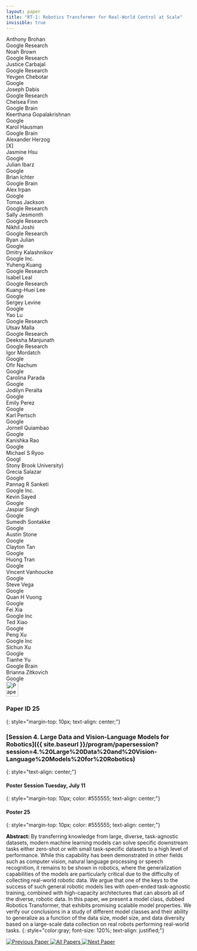 ```yaml
---
layout: paper
title: "RT-1: Robotics Transformer for Real-World Control at Scale"
invisible: true
---
```

<div class="paper-authors">
<div class="paper-author-box">
    <div class="paper-author-name">Anthony Brohan</div>
    <div class="paper-author-uni">Google Research</div>
</div>
<div class="paper-author-box">
    <div class="paper-author-name">Noah Brown</div>
    <div class="paper-author-uni">Google Research</div>
</div>
<div class="paper-author-box">
    <div class="paper-author-name">Justice Carbajal</div>
    <div class="paper-author-uni">Google Research</div>
</div>
<div class="paper-author-box">
    <div class="paper-author-name">Yevgen Chebotar</div>
    <div class="paper-author-uni">Google</div>
</div>
<div class="paper-author-box">
    <div class="paper-author-name">Joseph Dabis</div>
    <div class="paper-author-uni">Google Research	</div>
</div>
<div class="paper-author-box">
    <div class="paper-author-name">Chelsea Finn</div>
    <div class="paper-author-uni">Google Brain</div>
</div>
<div class="paper-author-box">
    <div class="paper-author-name">Keerthana Gopalakrishnan</div>
    <div class="paper-author-uni">Google</div>
</div>
<div class="paper-author-box">
    <div class="paper-author-name">Karol Hausman</div>
    <div class="paper-author-uni">Google Brain</div>
</div>
<div class="paper-author-box">
    <div class="paper-author-name">Alexander Herzog</div>
    <div class="paper-author-uni">[X]</div>
</div>
<div class="paper-author-box">
    <div class="paper-author-name">Jasmine Hsu</div>
    <div class="paper-author-uni">Google</div>
</div>
<div class="paper-author-box">
    <div class="paper-author-name">Julian Ibarz</div>
    <div class="paper-author-uni">Google</div>
</div>
<div class="paper-author-box">
    <div class="paper-author-name">Brian Ichter</div>
    <div class="paper-author-uni">Google Brain</div>
</div>
<div class="paper-author-box">
    <div class="paper-author-name">Alex Irpan</div>
    <div class="paper-author-uni">Google</div>
</div>
<div class="paper-author-box">
    <div class="paper-author-name">Tomas Jackson</div>
    <div class="paper-author-uni">Google Research</div>
</div>
<div class="paper-author-box">
    <div class="paper-author-name">Sally Jesmonth</div>
    <div class="paper-author-uni">Google Research</div>
</div>
<div class="paper-author-box">
    <div class="paper-author-name">Nikhil Joshi</div>
    <div class="paper-author-uni">Google Research</div>
</div>
<div class="paper-author-box">
    <div class="paper-author-name">Ryan Julian</div>
    <div class="paper-author-uni">Google</div>
</div>
<div class="paper-author-box">
    <div class="paper-author-name">Dmitry Kalashnikov</div>
    <div class="paper-author-uni">Google Inc.</div>
</div>
<div class="paper-author-box">
    <div class="paper-author-name">Yuheng Kuang</div>
    <div class="paper-author-uni">Google Research</div>
</div>
<div class="paper-author-box">
    <div class="paper-author-name">Isabel Leal</div>
    <div class="paper-author-uni">Google Research	</div>
</div>
<div class="paper-author-box">
    <div class="paper-author-name">Kuang-Huei Lee</div>
    <div class="paper-author-uni">Google</div>
</div>
<div class="paper-author-box">
    <div class="paper-author-name">Sergey Levine</div>
    <div class="paper-author-uni">Google</div>
</div>
<div class="paper-author-box">
    <div class="paper-author-name">Yao Lu</div>
    <div class="paper-author-uni">Google Research</div>
</div>
<div class="paper-author-box">
    <div class="paper-author-name">Utsav Malla</div>
    <div class="paper-author-uni">Google Research	</div>
</div>
<div class="paper-author-box">
    <div class="paper-author-name">Deeksha Manjunath</div>
    <div class="paper-author-uni">Google Research</div>
</div>
<div class="paper-author-box">
    <div class="paper-author-name">Igor Mordatch</div>
    <div class="paper-author-uni">Google</div>
</div>
<div class="paper-author-box">
    <div class="paper-author-name">Ofir Nachum</div>
    <div class="paper-author-uni">Google</div>
</div>
<div class="paper-author-box">
    <div class="paper-author-name">Carolina Parada</div>
    <div class="paper-author-uni">Google</div>
</div>
<div class="paper-author-box">
    <div class="paper-author-name">Jodilyn  Peralta</div>
    <div class="paper-author-uni">Google</div>
</div>
<div class="paper-author-box">
    <div class="paper-author-name">Emily Perez</div>
    <div class="paper-author-uni">Google</div>
</div>
<div class="paper-author-box">
    <div class="paper-author-name">Karl Pertsch</div>
    <div class="paper-author-uni">Google</div>
</div>
<div class="paper-author-box">
    <div class="paper-author-name">Jornell  Quiambao</div>
    <div class="paper-author-uni">Google</div>
</div>
<div class="paper-author-box">
    <div class="paper-author-name">Kanishka Rao</div>
    <div class="paper-author-uni">Google</div>
</div>
<div class="paper-author-box">
    <div class="paper-author-name">Michael S Ryoo</div>
    <div class="paper-author-uni">Googl</div>
</div>
<div class="paper-author-box">
    <div class="paper-author-name">Stony Brook University)</div>
    <div class="paper-author-uni"></div>
</div>
<div class="paper-author-box">
    <div class="paper-author-name">Grecia  Salazar</div>
    <div class="paper-author-uni">Google</div>
</div>
<div class="paper-author-box">
    <div class="paper-author-name">Pannag R Sanketi</div>
    <div class="paper-author-uni">Google Inc.</div>
</div>
<div class="paper-author-box">
    <div class="paper-author-name">Kevin  Sayed</div>
    <div class="paper-author-uni">Google</div>
</div>
<div class="paper-author-box">
    <div class="paper-author-name">Jaspiar  Singh</div>
    <div class="paper-author-uni">Google</div>
</div>
<div class="paper-author-box">
    <div class="paper-author-name">Sumedh  Sontakke</div>
    <div class="paper-author-uni">Google</div>
</div>
<div class="paper-author-box">
    <div class="paper-author-name">Austin  Stone</div>
    <div class="paper-author-uni">Google</div>
</div>
<div class="paper-author-box">
    <div class="paper-author-name">Clayton  Tan</div>
    <div class="paper-author-uni">Google</div>
</div>
<div class="paper-author-box">
    <div class="paper-author-name">Huong  Tran</div>
    <div class="paper-author-uni">Google</div>
</div>
<div class="paper-author-box">
    <div class="paper-author-name">Vincent Vanhoucke</div>
    <div class="paper-author-uni">Google</div>
</div>
<div class="paper-author-box">
    <div class="paper-author-name">Steve  Vega</div>
    <div class="paper-author-uni">Google</div>
</div>
<div class="paper-author-box">
    <div class="paper-author-name">Quan H Vuong</div>
    <div class="paper-author-uni">Google</div>
</div>
<div class="paper-author-box">
    <div class="paper-author-name">Fei Xia</div>
    <div class="paper-author-uni">Google Inc</div>
</div>
<div class="paper-author-box">
    <div class="paper-author-name">Ted Xiao</div>
    <div class="paper-author-uni">Google</div>
</div>
<div class="paper-author-box">
    <div class="paper-author-name">Peng Xu</div>
    <div class="paper-author-uni">Google Inc</div>
</div>
<div class="paper-author-box">
    <div class="paper-author-name">Sichun Xu</div>
    <div class="paper-author-uni">Google</div>
</div>
<div class="paper-author-box">
    <div class="paper-author-name">Tianhe Yu</div>
    <div class="paper-author-uni">Google Brain</div>
</div>
<div class="paper-author-box">
    <div class="paper-author-name">Brianna  Zitkovich</div>
    <div class="paper-author-uni">Google</div>
</div>

</div><div class="paper-pdf">
<div> <a href="http://www.roboticsproceedings.org/rss19/p025.pdf"><img src="{{ site.baseurl }}/images/paper_link.png" alt="Paper Website" width = "33"  height = "40"/></a> </div>
</div>

### Paper ID 25
{: style="margin-top: 10px; text-align: center;"}

### [Session 4. Large Data and Vision-Language Models for Robotics]({{ site.baseurl }}/program/papersession?session=4.%20Large%20Data%20and%20Vision-Language%20Models%20for%20Robotics)
{: style="text-align: center;"}

#### Poster Session Tuesday, July 11
{: style="margin-top: 10px; color: #555555; text-align: center;"}

#### Poster 25
{: style="margin-top: 10px; color: #555555; text-align: center;"}

<b style="color: black;">Abstract: </b>By transferring knowledge from large, diverse, task-agnostic datasets, modern machine learning models can solve specific downstream tasks either zero-shot or with small task-specific datasets to a high level of performance. While this capability has been demonstrated in other fields such as computer vision, natural language processing or speech recognition, it remains to be shown in robotics, where the generalization capabilities of the models are particularly critical due to the difficulty of collecting real-world robotic data. We argue that one of the keys to the success of such general robotic models lies with open-ended task-agnostic training, combined with high-capacity architectures that can absorb all of the diverse, robotic data. In this paper, we present a model class, dubbed Robotics Transformer, that exhibits promising scalable model properties. We verify our conclusions in a study of different model classes and their ability to generalize as a function of the data size, model size, and data diversity based on a large-scale data collection on real robots performing real-world tasks.
{: style="color:gray; font-size: 120%; text-align: justified;"}


<div class="paper-menu">
<a href="{{ site.baseurl }}/program/papers/024/"> <img src="{{ site.baseurl }}/images/previous_paper_icon.png" alt="Previous Paper" title="Previous Paper"/> </a>
<a href="{{ site.baseurl }}/program/papers"><img src="{{ site.baseurl }}/images/overview_icon.png" alt="All Papers" title="All Papers"/> </a>
<a href="{{ site.baseurl }}/program/papers/026/"> <img src="{{ site.baseurl }}/images/next_paper_icon.png" alt="Next Paper" title="Next Paper"/> </a>

</div>

